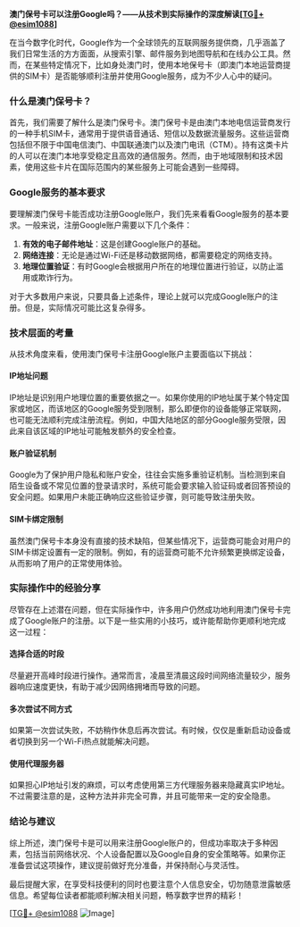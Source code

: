**澳门保号卡可以注册Google吗？——从技术到实际操作的深度解读[[TG💪+ @esim1088](https://t.me/s/esim1088)]**

在当今数字化时代，Google作为一个全球领先的互联网服务提供商，几乎涵盖了我们日常生活的方方面面，从搜索引擎、邮件服务到地图导航和在线办公工具。然而，在某些特定情况下，比如身处澳门时，使用本地保号卡（即澳门本地运营商提供的SIM卡）是否能够顺利注册并使用Google服务，成为不少人心中的疑问。

### 什么是澳门保号卡？

首先，我们需要了解什么是澳门保号卡。澳门保号卡是由澳门本地电信运营商发行的一种手机SIM卡，通常用于提供语音通话、短信以及数据流量服务。这些运营商包括但不限于中国电信澳门、中国联通澳门以及澳门电讯（CTM）。持有这类卡片的人可以在澳门本地享受稳定且高效的通信服务。然而，由于地域限制和技术因素，使用这些卡片在国际范围内的某些服务上可能会遇到一些障碍。

### Google服务的基本要求

要理解澳门保号卡能否成功注册Google账户，我们先来看看Google服务的基本要求。一般来说，注册Google账户需要以下几个条件：
1. **有效的电子邮件地址**：这是创建Google账户的基础。
2. **网络连接**：无论是通过Wi-Fi还是移动数据网络，都需要稳定的网络支持。
3. **地理位置验证**：有时Google会根据用户所在的地理位置进行验证，以防止滥用或欺诈行为。

对于大多数用户来说，只要具备上述条件，理论上就可以完成Google账户的注册。但是，实际情况可能比这复杂得多。

### 技术层面的考量

从技术角度来看，使用澳门保号卡注册Google账户主要面临以下挑战：

#### IP地址问题
IP地址是识别用户地理位置的重要依据之一。如果你使用的IP地址属于某个特定国家或地区，而该地区的Google服务受到限制，那么即便你的设备能够正常联网，也可能无法顺利完成注册流程。例如，中国大陆地区的部分Google服务受限，因此来自该区域的IP地址可能触发额外的安全检查。

#### 账户验证机制
Google为了保护用户隐私和账户安全，往往会实施多重验证机制。当检测到来自陌生设备或不常见位置的登录请求时，系统可能会要求输入验证码或者回答预设的安全问题。如果用户未能正确响应这些验证步骤，则可能导致注册失败。

#### SIM卡绑定限制
虽然澳门保号卡本身没有直接的技术缺陷，但某些情况下，运营商可能会对用户的SIM卡绑定设置有一定的限制。例如，有的运营商可能不允许频繁更换绑定设备，从而影响了用户的正常使用体验。

### 实际操作中的经验分享

尽管存在上述潜在问题，但在实际操作中，许多用户仍然成功地利用澳门保号卡完成了Google账户的注册。以下是一些实用的小技巧，或许能帮助你更顺利地完成这一过程：

#### 选择合适的时段
尽量避开高峰时段进行操作。通常而言，凌晨至清晨这段时间网络流量较少，服务器响应速度更快，有助于减少因网络拥堵而导致的问题。

#### 多次尝试不同方式
如果第一次尝试失败，不妨稍作休息后再次尝试。有时候，仅仅是重新启动设备或者切换到另一个Wi-Fi热点就能解决问题。

#### 使用代理服务器
如果担心IP地址引发的麻烦，可以考虑使用第三方代理服务器来隐藏真实IP地址。不过需要注意的是，这种方法并非完全可靠，并且可能带来一定的安全隐患。

### 结论与建议

综上所述，澳门保号卡是可以用来注册Google账户的，但成功率取决于多种因素，包括当前网络状况、个人设备配置以及Google自身的安全策略等。如果你正准备尝试这项操作，建议提前做好充分准备，并保持耐心与灵活性。

最后提醒大家，在享受科技便利的同时也要注意个人信息安全，切勿随意泄露敏感信息。希望每位读者都能顺利解决相关问题，畅享数字世界的精彩！

[[TG💪+ @esim1088](https://t.me/s/esim1088) ![Image](https://i.postimg.cc/4NQfJmqS/Snipaste-2025-05-13-00-14-12.png)]